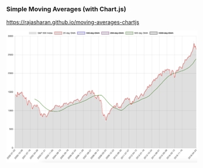 ### Simple Moving Averages (with Chart.js)

https://rajasharan.github.io/moving-averages-chartjs

![Screenshot](screenshot.png)

